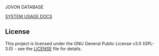 JOVON DATABASE

[SYSTEM USAGE DOCS](https://habilyildirim.github.io/jvdbase/)

## License

This project is licensed under the GNU General Public License v3.0 (GPL-3.0) - see the [LICENSE](LICENSE) file for details.
